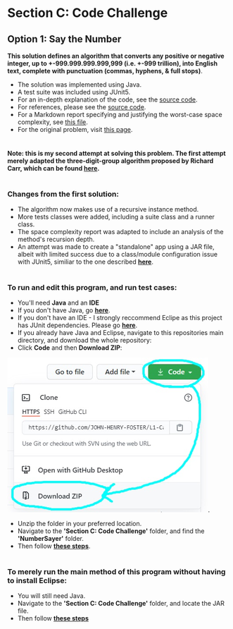 <h1>Section C: Code Challenge</h1>

## Option 1: Say the Number

**This solution defines an algorithm that converts any positive or negative integer, up to +-999.999.999.999,999 (i.e. +-999 trillion), into English text, complete with punctuation (commas, hyphens, & full stops)**.

* The solution was implemented using Java.
* A test suite was included using JUnit5.
* For an in-depth explanation of the code, see the [source code](https://github.com/J-E-Foster/Hyperiondev-Take-Home-Test-Take-2/tree/main/Section%20C:%20Code%20Challenge/SayTheNumber/src/numbersayer).
* For references, please see the [source code](https://github.com/J-E-Foster/Hyperiondev-Take-Home-Test-Take-2/tree/main/Section%20C:%20Code%20Challenge/SayTheNumber/src/numbersayer).
* For a Markdown report specifying and justifying the worst-case space complexity, see [this file](REPORT.md).
* For the original problem, visit [this page](https://edabit.com/challenge/4E9gTrRWErpTCA2FQ).<br /><br />

#### Note: this is my second attempt at solving this problem. The first attempt merely adapted the three-digit-group algorithm proposed by Richard Carr, which can be found [**here**](http://www.blackwasp.co.uk/NumberToWords.aspx).<br /><br />

### Changes from the first solution:

* The algorithm now makes use of a recursive instance method.
* More tests classes were added, including a suite class and a runner class.
* The space complexity report was adapted to include an analysis of the method's recursion depth.
* An attempt was made to create a "standalone" app using a JAR file, albeit with limited success due to a class/module configuration issue with JUnit5, similiar to the one described [**here**](https://github.com/junit-team/junit5/issues/2147).<br /><br />

### To run and edit this program, and run test cases:

* You'll need **Java** and an **IDE**
* If you don't have Java, go [**here**](RUNME.md#how-to-install-java).
* If you don't have an IDE - I strongly reccommend Eclipe as this project has JUnit dependencies. Please go [**here**](RUNME.md#how-to-install-eclipse).
* If you already have Java and Eclipse, navigate to this repositories main directory, and download the whole   repository: 
* Click **Code** and then **Download ZIP**:

![](Github-images/0.jpg).
	
* Unzip the folder in your preferred location.
* Navigate to the **'Section C: Code Challenge'** folder, and find the **'NumberSayer'** folder.
* Then follow [**these steps**](RUNME.md#how-to-run-the-program-in-eclipse).<br /><br />

### To merely run the main method of this program without having to install Eclipse:

* You will still need Java.
* Navigate to the **'Section C: Code Challenge'** folder, and locate the JAR file.
* Then follow [**these steps**](RUNJAR.md)

